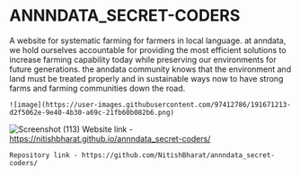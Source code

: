 # ANNNDATA_SECRET-CODERS
A website for systematic farming for farmers in local language.
at anndata, we hold ourselves accountable for providing the most efficient solutions to increase farming capability today while preserving our environments for future generations.
the anndata community knows that the environment and land must be treated properly and in sustainable ways now to have strong farms and farming communities down the road.
~~~~~~~~~~~~~~~~~~~~~~~~~~~~~~~~~~~~~~~~~~~~~~~~~~~~~~~~~~~~~~~~~~~~~~
![image](https://user-images.githubusercontent.com/97412786/191671213-d2f5062e-9e40-4b30-a69c-21fb60b082b6.png)
~~~~~~~~~~~~~~~~~~~~~~~~~~~~~~~~~~~~~~~~~~~~~~~~~~~~~~~~~~~~~~~~~~~~~~
![Screenshot (113)](https://user-images.githubusercontent.com/97412786/191671276-344bdcdc-8d67-4130-8894-4634883ae569.png)
Website link - https://nitishbharat.github.io/annndata_secret-coders/
`````````````````````````````````````````````````````````````````````
Repository link - https://github.com/NitishBharat/annndata_secret-coders/
